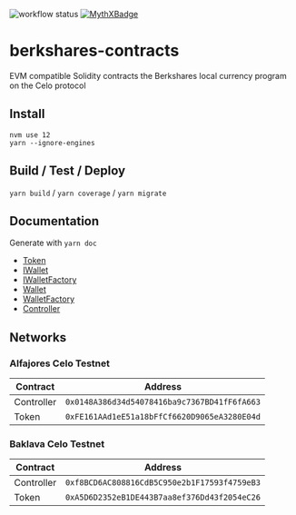 ![workflow status](https://github.com/humanity-cash/berkshares-contracts/workflows/Build/badge.svg)
[![MythXBadge](https://badgen.net/https/api.mythx.io/v1/projects/aa4b6061-6775-4a06-958f-df8340a3e8f6/badge/data?cache=300&icon=https://raw.githubusercontent.com/ConsenSys/mythx-github-badge/main/logo_white.svg)](https://docs.mythx.io/dashboard/github-badges)

# berkshares-contracts

EVM compatible Solidity contracts the Berkshares local currency program on the Celo protocol

## Install

```
nvm use 12
yarn --ignore-engines
``` 

## Build / Test / Deploy

`yarn build` / `yarn coverage` / `yarn migrate`

## Documentation

Generate with `yarn doc`

* [Token](docs/Token.md)
* [IWallet](docs/interface/IWallet.md)
* [IWalletFactory](docs/interface/IWalletFactory.md)
* [Wallet](docs/Wallet.md)
* [WalletFactory](docs/WalletFactory.md)
* [Controller](docs/Controller.md)

## Networks

### Alfajores Celo Testnet

| Contract      | Address                                      |
|---------------|----------------------------------------------|
| Controller    | `0x0148A386d34d54078416ba9c7367BD41fF6fA663` |
| Token         | `0xFE161AAd1eE51a18bFfCf6620D9065eA3280E04d` |

### Baklava Celo Testnet

| Contract      | Address                                      |
|---------------|----------------------------------------------|
| Controller    | `0xf8BCD6AC808816CdB5C950e2b1F17593f4759eB3` |
| Token         | `0xA5D6D2352eB1DE443B7aa8ef376Dd43f2054eC26` |
